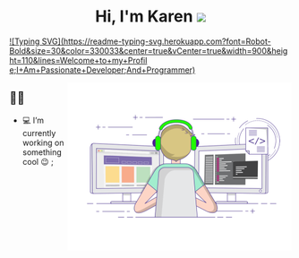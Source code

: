 <h1 align="center">Hi, I'm Karen <img src="https://media.giphy.com/media/hvRJCLFzcasrR4ia7z/giphy.gif" width="30px"></h1>

[![Typing SVG](https://readme-typing-svg.herokuapp.com?font=Robot-Bold&size=30&color=330033&center=true&vCenter=true&width=900&height=110&lines=Welcome+to+my+Profil e;I+Am+Passionate+Developer;And+Programmer)](https://git.io/typing-svg)

<img align="right" alt="Coding" width="400" src="coding-freak%20(1).gif">

## 🙋‍♀️
- 💻 I’m currently working on something cool :wink: ;
  
<!---
buagaskarenjoy/buagaskarenjoy is a ✨ special ✨ repository because its `README.md` (this file) appears on your GitHub profile.
You can click the Preview link to take a look at your changes.
--->
